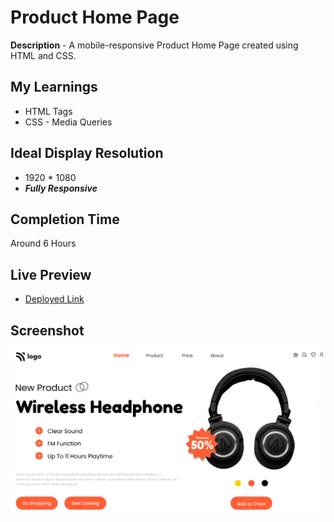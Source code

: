 # Product Home Page
**Description** - A mobile-responsive Product Home Page created using HTML and CSS.

## My Learnings
- HTML Tags
- CSS - Media Queries

## Ideal Display Resolution
- 1920 * 1080
- **_Fully Responsive_**

## Completion Time
Around 6 Hours

## Live Preview
- [Deployed Link](https://astounding-tarsier-1c04eb.netlify.app/)

## Screenshot
![Thumbnail](./thumbnail.png)